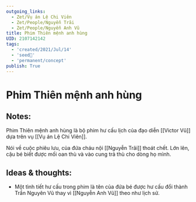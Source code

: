 ```yaml
---
outgoing_links:
  - Zet/Vụ án Lệ Chi Viên
  - Zet/People/Nguyễn Trãi
  - Zet/People/Nguyễn Anh Vũ
title: Phim Thiên mệnh anh hùng
UID: 2107142142
tags:
  - 'created/2021/Jul/14'
  - 'seed🥜'
  - 'permanent/concept'
publish: True
---
```

# Phim Thiên mệnh anh hùng

## Notes:
Phim Thiên mệnh anh hùng là bộ phim hư cấu lịch của đạo diễn [[Victor Vũ]] dựa trên vụ [[Vụ án Lệ Chi Viên]].

Nói về cuộc phiêu lưu, của đứa cháu nội [[Nguyễn Trãi]] thoát chết. Lớn lên, cậu bé biết được mối oan thù và vào cung trả thù cho dòng họ mình.

## Ideas & thoughts:
- Một tình tiết hư cấu trong phim là tên của đứa bé được hư cấu đổi thành Trần Nguyên Vũ thay vì [[Nguyễn Anh Vũ]] theo như lịch sử.


